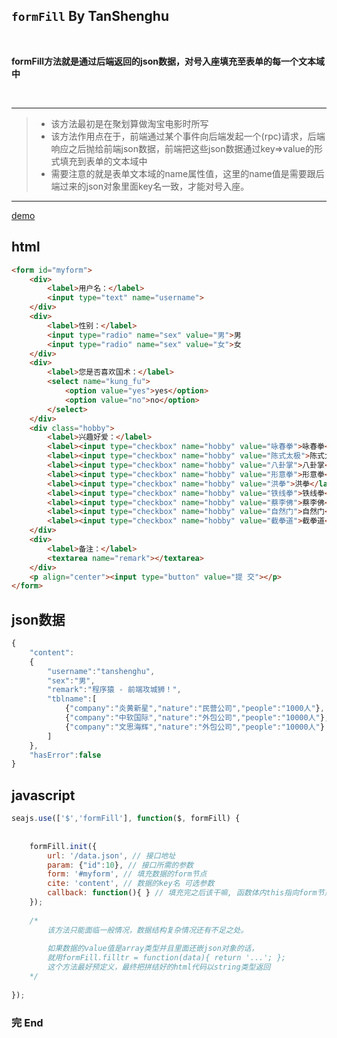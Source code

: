 ## `formFill` By TanShenghu

<br>

**formFill方法就是通过后端返回的json数据，对号入座填充至表单的每一个文本域中**

<br>

---

> - 该方法最初是在聚划算做淘宝电影时所写
> - 该方法作用点在于，前端通过某个事件向后端发起一个(rpc)请求，后端响应之后抛给前端json数据，前端把这些json数据通过key=>value的形式填充到表单的文本域中
> - 需要注意的就是表单文本域的name属性值，这里的name值是需要跟后端过来的json对象里面key名一致，才能对号入座。

---

[demo](http://www.tanshenghu.com/widget/formFill/examples/formFill.html)

## html


````html
<form id="myform">
	<div>
		<label>用户名：</label>
		<input type="text" name="username">
	</div>
	<div>
		<label>性别：</label>
		<input type="radio" name="sex" value="男">男
		<input type="radio" name="sex" value="女">女
	</div>
	<div>
		<label>您是否喜欢国术：</label>
		<select name="kung_fu">
			<option value="yes">yes</option>
			<option value="no">no</option>
		</select>
	</div>
	<div class="hobby">
		<label>兴趣好爱：</label>
		<label><input type="checkbox" name="hobby" value="咏春拳">咏春拳</label> 
		<label><input type="checkbox" name="hobby" value="陈式太极">陈式太极</label> 
		<label><input type="checkbox" name="hobby" value="八卦掌">八卦掌</label> 
		<label><input type="checkbox" name="hobby" value="形意拳">形意拳</label> 
		<label><input type="checkbox" name="hobby" value="洪拳">洪拳</label> 
		<label><input type="checkbox" name="hobby" value="铁线拳">铁线拳</label> 
		<label><input type="checkbox" name="hobby" value="蔡李佛">蔡李佛</label> 
		<label><input type="checkbox" name="hobby" value="自然门">自然门</label> 
		<label><input type="checkbox" name="hobby" value="截拳道">截拳道</label> 
	</div>
	<div>
		<label>备注：</label>
		<textarea name="remark"></textarea>
	</div>
	<p align="center"><input type="button" value="提 交"></p>
</form>
````


## json数据


```javascript
{
	"content":
	{
		"username":"tanshenghu",
		"sex":"男",
		"remark":"程序猿 - 前端攻城狮！",
		"tblname":[
			{"company":"炎黄新星","nature":"民营公司","people":"1000人"},
			{"company":"中软国际","nature":"外包公司","people":"10000人"},
			{"company":"文思海辉","nature":"外包公司","people":"10000人"}
		]
	},
	"hasError":false
}
```


## javascript


```javascript
seajs.use(['$','formFill'], function($, formFill) {
	
		
	formFill.init({
		url: '/data.json', // 接口地址
		param: {"id":10}, // 接口所需的参数
		form: '#myform', // 填充数据的form节点
		cite: 'content', // 数据的key名 可选参数
		callback: function(){ } // 填充完之后该干嘛, 函数体内this指向form节点 可选参数
	});
	
	/* 
		该方法只能面临一般情况，数据结构复杂情况还有不足之处。 
		
		如果数据的value值是array类型并且里面还嵌json对象的话，
		就用formFill.filltr = function(data){ return '...'; };
		这个方法最好预定义，最终把拼结好的html代码以string类型返回
	*/
	
});
```


### 完 End